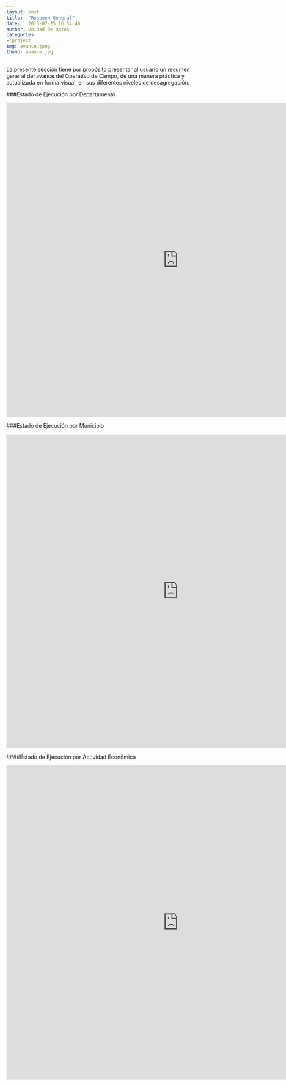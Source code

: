 ```yaml
---
layout: post
title:  "Resumen General"
date:   2015-07-25 16:54:46
author: Unidad de Datos
categories:
- project
img: avance.jpeg
thumb: avance.jpg
---
```


<p>La presente sección tiene por propósito presentar al usuario un resumen general del avance del Operativo de Campo, de una manera práctica y actualizada en forma visual, en sus diferentes niveles de desagregación.</p>
<div class="hline"></div>

###Estado de Ejecución por Departamento
<iframe frameborder="0" src="http://aru.noip.me/actjiwasa/idep.html" width="900" height="820" align="center"></iframe> 
<div class="hline"></div>

###Estado de Ejecución por Municipio
<iframe frameborder="0" src="http://aru.noip.me/actjiwasa/imun.html" width="900" height="820" align="center"></iframe> 
<div class="hline"></div>

####Estado de Ejecución por Actividad Económica
<iframe frameborder="0" src="http://aru.noip.me/actjiwasa/iact.html" width="900" height="820" align="center"></iframe> 

